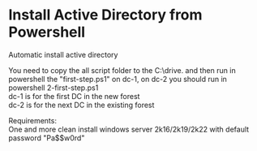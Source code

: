 # Install Active Directory from Powershell
Automatic install active directory

You need to copy the all script folder to the C:\drive. and then run in powershell the "first-step.ps1" on dc-1, on dc-2 you should run in powershell 2-first-step.ps1<br>
dc-1 is for the first DC in the new forest <br>
dc-2 is for the next DC in the existing forest<br>


Requirements:<br>
One and more clean install windows server 2k16/2k19/2k22 with default password "Pa$$w0rd"

